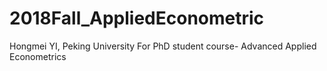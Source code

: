 # 2018Fall_AppliedEconometric

Hongmei YI, Peking University
For PhD student course- Advanced Applied Econometrics
